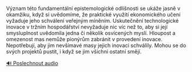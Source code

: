 
Význam této fundamentální epistemologické odlišnosti se ukáže jasně v okamžiku, když si uvědomíme, že praktické využití ekonomického učení vyžaduje jeho schválení veřejným míněním. Uskutečnění technologické inovace v tržním hospodářství nevyžaduje nic víc než to, aby si její smysluplnost uvědomila jedna či několik osvícených myslí. Hloupost a omezenost mas nemůže pionýrům zabránit v provedení inovace. Nepotřebují, aby jim nevšímavé masy jejich inovaci schválily. Mohou se do svých projektů pustit, i když se jim všichni ostatní smějí.

[🔊 Poslechnout audio](/data/7-paragraphs/audio/chapter_168/para_004-Vznam-tto-fundamentln-epistemologick-odlinos.mp3)
